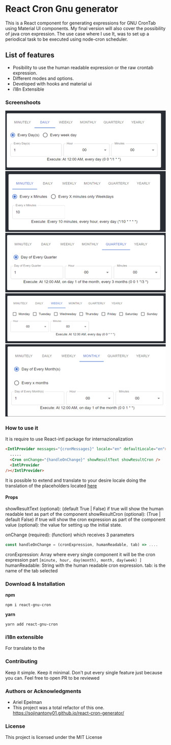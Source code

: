 # React Cron Gnu generator

This is a React component for generating expressions for GNU CronTab using Material UI components. My final version will also cover the possibility of java cron expression. The use case where I use It, was to set up a periodical task to be executed using node-cron scheduler.

## List of features

- Posibility to use the human readable expression or the raw crontab expression.
- Different modes and options.
- Developed with hooks and material ui
- i18n Extensible

### Screenshoots

![daily](./src/demo/resources/daily.png)
![minutely](./src/demo/resources/minutely.png)
![quarterly](./src/demo/resources/Quarterly.png)
![weekly](./src/demo/resources/Weekly.png)
![monthly](./src/demo/resources/Monthly.png)

### How to use it

It is require to use React-intl package for internazionalization

```html
<IntlProvider messages="{cronMessages}" locale="en" defaultLocale="en">
  .....
  <Cron onChange="{handleOnChange}" showResultText showResultCron />
  <IntlProvider
/></IntlProvider>
```

It is possible to extend and translate to your desire locale doing the translation of the placeholders located [here]("./src/component/Cron/components/cronMessages.js")

#### Props

showResultText (optional): (default True | False) if true will show the human readable text as part of the component
showResultCron (optional): (True | default False) if true will show the cron expression as part of the component
value (optional): the value for setting up the initial state.

onChange (required): (function) which receives 3 parameters

```javascript
const handleOnChange = (cronExpression, humanReadable, tab) => ....
```

cronExpression: Array where every single component it will be the cron expression part `[minute, hour, day(month), month, day(week) ]`
humanReadable: String with the human readable cron expression.
tab: is the name of the tab selected

### Download & Installation

**npm**

```shell
npm i react-gnu-cron
```

**yarn**

```shell
yarn add react-gnu-cron
```

### i18n extensible

For translate to the

### Contributing

Keep it simple. Keep it minimal. Don't put every single feature just because you can. Feel free to open PR to be reviewed

### Authors or Acknowledgments

- Ariel Epelman
- This project was a total refactor of this one. <https://sojinantony01.github.io/react-cron-generator/>

### License

This project is licensed under the MIT License
